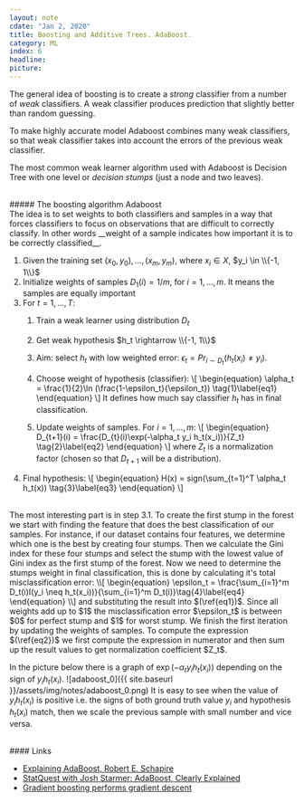 ```yaml
---
layout: note
cdate: "Jan 2, 2020"
title: Boosting and Additive Trees. AdaBoost.
category: ML
index: 6
headline:
picture:
---
```


The general idea of boosting is to create a _strong_ classifier from a number of 
_weak_ classifiers. A weak classifier produces prediction that slightly better than random
guessing.

To make highly accurate model Adaboost combines many weak classifiers, so that 
weak classifier takes into account the errors of the previous weak classifier.

The most common weak learner algorithm used with Adaboost is Decision Tree with one level or
_decision stumps_ (just a node and two leaves).

<br>
##### The boosting algorithm Adaboost
<br>
The idea is to set weights to both classifiers and samples in a way that forces classifiers 
to focus on observations that are difficult to correctly classify. In other words __weight of
a sample indicates how important it is to be correctly classified__.

1. Given the training set $(x_0, y_0),\dots, (x_m, y_m)$, where $x_i \in X$, $y_i \in \\{-1, 1\\}$
2. Initialize weights of samples $D_1(i) = 1/m$, for $i=1,\dots, m$. It means the samples are equally
important
3. For $t=1,\dots, T$:
    1. Train a weak learner using distribution $D_t$
    2. Get weak hypothesis $h_t \rightarrow \\{-1, 1\\}$
    3. Aim: select $h_t$ with low weighted error: $\epsilon_t = Pr_{i\sim D_t}(h_t(x_i) \neq y_i)$.

    4. Choose weight of hypothesis (classifier):
    \\[
    \begin{equation}
    \alpha_t = \frac{1}{2}\ln (\frac{1-\epsilon_t}{\epsilon_t}) \tag{1}\label{eq1}
    \end{equation}
    \\]
    It defines how much say classifier $h_t$ has in final classification.

    5. Update weights of samples. For $i=1,\dots, m$:
    \\[
    \begin{equation}
    D_{t+1}(i) = \frac{D_{t}(i)\exp(-\alpha_t y_i h_t(x_i))}{Z_t} \tag{2}\label{eq2}
    \end{equation}
    \\]
where $Z_t$ is a normalization factor (chosen so that $D_{t+1}$ will be a distribution).
4. Final hypothesis:
\\[
\begin{equation}
H(x) = sign(\sum_{t=1}^T \alpha_t h_t(x)) \tag{3}\label{eq3}
\end{equation}
\\]

<br>
The most interesting part is in step 3.1. To create the first stump in the forest
we start with finding the feature that does the best classification of our samples.
For instance, if our dataset contains four features, we determine which one 
is the best by creating four stumps. Then we calculate the Gini index for these
four stumps and select the stump with the lowest value of Gini index as the first
stump of the forest.
Now we need to determine the stumps weight in final classification, this is done by calculating
it's total misclassification error:
\\[
\begin{equation}
\epsilon_t = \frac{\sum_{i=1}^m D_t(i)I(y_i \neq h_t(x_i))}{\sum_{i=1}^m D_t(i)}\tag{4}\label{eq4}
\end{equation}
\\]
and substituting the result into $(\ref{eq1})$.
Since all weights add up to $1$ the misclassification error $\epsilon_t$ is between $0$ for perfect stump
and $1$ for worst stump. We finish the first iteration by updating the weights of samples. To compute the expression 
$(\ref{eq2})$ we first compute the expression in numerator and then sum up the result values to get normalization 
coefficient $Z_t$.

In the picture below there is a graph of $\exp(-\alpha_t y_i h_t(x_i))$ depending on the sign of $y_i h_t(x_i)$.
![adaboost_0]({{ site.baseurl }}/assets/img/notes/adaboost_0.png)
It is easy to see when the value of $y_i h_t(x_i)$ is positive i.e. the signs of both ground truth value $y_i$ and 
hypothesis $h_t(x_i)$ match, then we scale the previous sample with small number and vice versa.

<br>
#### Links

- [Explaining AdaBoost, Robert E. Schapire](http://rob.schapire.net/papers/explaining-adaboost.pdf)
- [StatQuest with Josh Starmer: AdaBoost, Clearly Explained](https://www.youtube.com/watch?v=LsK-xG1cLYA&list=PLblh5JKOoLUICTaGLRoHQDuF_7q2GfuJF&index=43)
- [Gradient boosting performs gradient descent](https://explained.ai/gradient-boosting/descent.html)